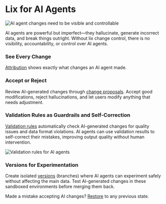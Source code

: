 # Lix for AI Agents

![AI agent changes need to be visible and controllable](/blame-what-did-you-change.svg)

AI agents are powerful but imperfect—they hallucinate, generate incorrect data, and break things outright. Without lix change control, there is no visibility, accountability, or control over AI agents.

### See Every Change

[Attribution](./features/attribution.md) shows exactly what changes an AI agent made.

### Accept or Reject

Review AI-generated changes through [change proposals](./features/change-proposals.md). Accept good modifications, reject hallucinations, and let users modify anything that needs adjustment.

### Validation Rules as Guardrails and Self-Correction

[Validation rules](./features/validation-rules.md) automatically check AI-generated changes for quality issues and data format violations. AI agents can use validation results to self-correct their mistakes, improving output quality without human intervention.

![Validation rules for AI agents](/validation-rules-agent.svg)

### Versions for Experimentation

Create isolated [versions](./features/versions.md) (branches) where AI agents can experiment safely without affecting the main data. Test AI-generated changes in these sandboxed environments before merging them back.

Made a mistake accepting AI changes? [Restore](./features/restore.md) to any previous state.
